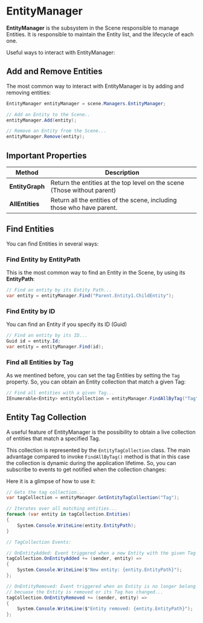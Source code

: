 # EntityManager

**EntityManager** is the subsystem in the Scene responsible to manage Entities. It is responsible to maintain the Entity list, and the lifecycle of each one.

Useful ways to interact with EntityManager:

## Add and Remove Entities

The most common way to interact with EntityManager is by adding and removing entities:

```csharp
EntityManager entityManager = scene.Managers.EntityManager;

// Add an Entity to the Scene..
entityManager.Add(entity);

// Remove an Entity from the Scene...
entityManager.Remove(entity);
```

## Important Properties

| Method | Description | 
| ------ | ----------- |
| **EntityGraph**| Return the entities at the top level on the scene (Those without parent) |
| **AllEntities** | Return all the entities of the scene, including those who have parent. |

## Find Entities

You can  find Entities in several ways:

### Find Entity by EntityPath

This is the most common way to find an Entity in the Scene, by using its **EntityPath**:

```csharp
// Find an entity by its Entity Path...
var entity = entityManager.Find("Parent.Entity1.ChildEntity");
```

### Find Entity by ID

You can find an Entity if you specify its ID (Guid)

```csharp
// Find an entity by its ID...
Guid id = entity.Id;
var entity = entityManager.Find(id);
```

### Find all Entities by Tag

As we mentined before, you can set the tag Entities by setting the `Tag` property. So, you can obtain an Entity collection that match a given Tag:

```csharp
// Find all entities with a given Tag...
IEnumerable<Entity> entityCollection = entityManager.FindAllByTag("Tag");
```

## Entity Tag Collection

A useful feature of EntityManager is the possibility to obtain a live collection of entities that match a specified Tag.

This collection is represented by the `EntityTagCollection` class. The main advantage compared to invoke `FindAllByTag()` method is that in this case the collection is dynamic during the application lifetime. So, you can subscribe to events to get notified when the collection changes:

Here it is a glimpse of how to use it:

```csharp
// Gets the tag collection...
var tagCollection = entityManager.GetEntityTagCollection("Tag");

// Iterates over all matching entities...
foreach (var entity in tagCollection.Entities)
{
    System.Console.WriteLine(entity.EntityPath);
}

// TagCollection Events:

// OnEntityAdded: Event triggered when a new Entity with the given Tag is added to the Scene...
tagCollection.OnEntityAdded += (sender, entity) => 
{ 
    System.Console.WriteLine($"New entity: {entity.EntityPath}"); 
};

// OnEntityRemoved: Event triggered when an Entity is no longer belong to this collection, 
// becuase the Entity is removed or its Tag has changed...
tagCollection.OnEntityRemoved += (sender, entity) =>
{
    System.Console.WriteLine($"Entity removed: {entity.EntityPath}");
};
```